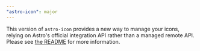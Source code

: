```yaml
---
"astro-icon": major
---
```


This version of `astro-icon` provides a new way to manage your icons, relying on Astro's official integration API rather than a managed remote API. Please see [the README](https://github.com/natemoo-re/astro-icon/tree/v1/packages/core#astro-icon) for more information.
